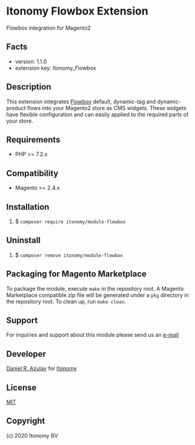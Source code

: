 Itonomy Flowbox Extension
=====================
Flowbox integration for Magento2

Facts
-----
- version: 1.1.0
- extension key: Itonomy_Flowbox

Description
-----------
This extension integrates [Flowbox](https://getflowbox.com) default, dynamic-tag and dynamic-product flows into your Magento2 store as CMS widgets. These widgets have flexible configuration and can easily applied to the required parts of your store.

Requirements
------------
- PHP >= 7.2.x

Compatibility
-------------
- Magento >= 2.4.x

Installation
-------------------------
1. $ `composer require itonomy/module-flowbox`

Uninstall
--------------
1. $ `composer remove itonomy/module-flowbox`

Packaging for Magento Marketplace
--------------
To package the module, execute `make` in the repository root. A Magento Marketplace compatible zip file will be generated under a `pkg` directory in the repository root.
To clean up, run `make clean`.

Support
-------
For inquiries and support about this module please send us an [e-mail](mailto://support@itonomy.nl) 

Developer
---------
[Daniel R. Azulay](mailto://daniel.azulay@itonomy.nl) for [Itonomy](http://www.itonomy.nl)

License
-------
[MIT](http://opensource.org/licenses/mit)

Copyright
---------
(c) 2020 Itonomy BV
